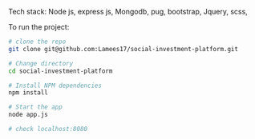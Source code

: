 Tech stack:
Node js, express js, Mongodb, pug, bootstrap, Jquery, scss,


To run the project:
```bash
# clone the repo
git clone git@github.com:Lamees17/social-investment-platform.git

# Change directory
cd social-investment-platform

# Install NPM dependencies
npm install

# Start the app
node app.js

# check localhost:8080
```
